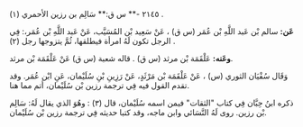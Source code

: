 ٢١٤٥ -** س ق:** سَالِم بن رزين الأحمري (١) .

**عَن:** سالم بْن عَبد اللَّهِ بْن عُمَر (س ق) ، عَنْ سَعِيد بْن المُسَيَّب، عَنْ عَبد اللَّهِ بْن عُمَر،: فِي الرجل تكون لَهُ امرأة فيطلقها، ثُمَّ يتزوجها رجل (٢) .

**وعَنه:** عَلْقَمَة بْن مرثد (س ق) . قاله شعبة (س ق) عَنْ عَلْقَمَة بْن مرثد.

وَقَال سُفْيَان الثوري (س) ، عَنْ عَلْقَمَة بْن مَرْثَدٍ، عَنْ رَزِينِ بْنِ سُلَيْمان، عَنِ ابْن عُمَر. وقد تقدم القول فيه فِي ترجمة رزين بْن سُلَيْمان، أتم مما هنا.

ذكره ابنُ حِبَّان فِي كتاب "الثقات" فيمن اسمه سُلَيْمان، قال (٣) : وهُوَ الذي يقال لَهُ: سَالِم بْن رزين. روى لَهُ النَّسَائي وابن ماجه، وقد كتبا حديثه فِي ترجمة رزين بْن سُلَيْمان.